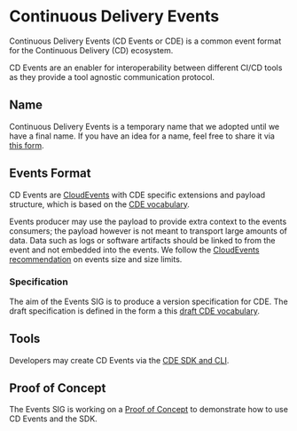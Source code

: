 # Continuous Delivery Events

Continuous Delivery Events (CD Events or CDE) is a common event format for the Continuous Delivery (CD) ecosystem.

CD Events are an enabler for interoperability between different CI/CD tools as they provide a tool agnostic communication protocol.

## Name

Continuous Delivery Events is a temporary name that we adopted until we have a final name.
If you have an idea for a name, feel free to share it via [this form](https://docs.google.com/forms/d/1CVPooDG16B6JaBqQysH7V6UehYcZcSw_PM1HrtxwNns/edit).

## Events Format

CD Events are [CloudEvents](https://cloudevents.io/) with CDE specific extensions and payload structure, which is based
on the [CDE vocabulary](introduction.md).

Events producer may use the payload to provide extra context to the events consumers; the payload however is not meant to
transport large amounts of data. Data such as logs or software artifacts should be linked to from the event and not
embedded into the events. We follow the [CloudEvents recommendation](https://github.com/cloudevents/spec/blob/v1.0.1/spec.md#size-limits)
on events size and size limits.

### Specification

The aim of the Events SIG is to produce a version specification for CDE. The draft specification is defined in the
form a this [draft CDE vocabulary](introduction.md).

## Tools

Developers may create CD Events via the [CDE SDK and CLI](../cde/sdk/go/README.md).

## Proof of Concept

The Events SIG is working on a [Proof of Concept](../poc/README.md) to demonstrate how to use CD Events and the SDK.
